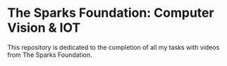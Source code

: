 # The Sparks Foundation: Computer Vision & IOT

This repository is dedicated to the completion of all my tasks with videos from The Sparks Foundation.
